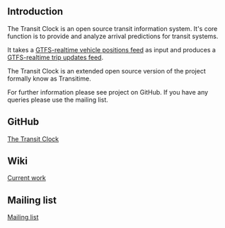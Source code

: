 ## Introduction
The Transit Clock is an open source transit information system. It's core function is to provide and analyze arrival predictions for transit systems.

It takes a [GTFS-realtime vehicle positions feed](https://developers.google.com/transit/gtfs-realtime/guides/vehicle-positions) as input and produces a [GTFS-realtime trip updates feed](https://developers.google.com/transit/gtfs-realtime/guides/trip-updates). 

The Transit Clock is an extended open source version of the project formally know as Transitime.

For further information please see project on GitHub. If you have any queries please use the mailing list.

## GitHub
[The Transit Clock](https://github.com/TheTransitClock)

## Wiki
[Current work](https://github.com/TheTransitClock/transitime/wiki)

## Mailing list
[Mailing list](https://groups.google.com/forum/?hl=en#!forum/thetransitclock)
